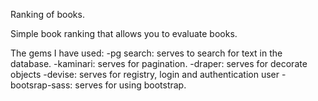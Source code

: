 Ranking of books.

Simple book ranking that allows you to evaluate books.

The gems I have used:
-pg search:  serves to search for text in the database.
-kaminari: serves for pagination.
-draper: serves for decorate objects
-devise: serves for registry, login and authentication user
-bootsrap-sass: serves for using bootstrap.

